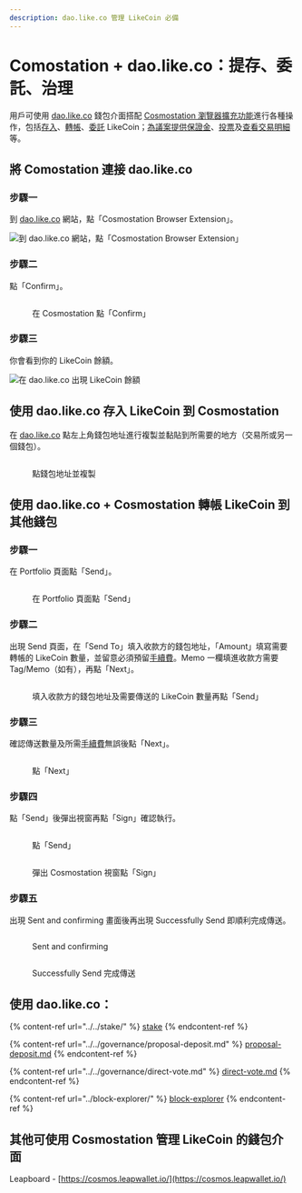```yaml
---
description: dao.like.co 管理 LikeCoin 必備
---
```


# Comostation + dao.like.co：提存、委託、治理

用戶可使用 [dao.like.co](https://dao.like.co/) 錢包介面搭配 [Cosmostation 瀏覽器擴充功能](how-to-install-cosmostation-extension.md)進行各種操作，包括[存入](dao.like.co.md#deposit-your-likecoin-via-dao.like.co-to-cosmostation)、[轉帳](dao.like.co.md#using-dao.like.co-+-cosmostation-to-send-likecoin-to-another-wallet)、[委託](../../stake/) LikeCoin；[為議案提供保證金](../../governance/proposal-deposit.md)、[投票](../../governance/direct-vote.md)及[查看交易明細](../block-explorer/dao.like.co.md)等。

## 將 Comostation 連接 dao.like.co <a href="#connect-cosmostation-with-dao.like.co" id="connect-cosmostation-with-dao.like.co"></a>

### 步驟一

到 [dao.like.co](https://dao.like.co/) 網站，點「Cosmostation Browser Extension」。

![到 dao.like.co 網站，點「Cosmostation Browser Extension」](<../../../.gitbook/assets/Comostation dao.like.co 1.png>)

### 步驟二

點「Confirm」。

<figure><img src="../../../.gitbook/assets/Comostation dao.like.co 2.png" alt=""><figcaption><p>在 Cosmostation 點「Confirm」</p></figcaption></figure>

### 步驟三

你會看到你的 LikeCoin 餘額。

![在 dao.like.co 出現 LikeCoin 餘額](<../../../.gitbook/assets/Comostation dao.like.co 4.png>)

## 使用 dao.like.co 存入 LikeCoin 到 Cosmostation <a href="#deposit-your-likecoin-via-dao.like.co-to-cosmostation" id="deposit-your-likecoin-via-dao.like.co-to-cosmostation"></a>

在 [dao.like.co](https://dao.like.co/) 點左上角錢包地址進行複製並黏貼到所需要的地方（交易所或另一個錢包）。

<figure><img src="../../../.gitbook/assets/Keplr deposit.png" alt=""><figcaption><p>點錢包地址並複製</p></figcaption></figure>

## 使用 dao.like.co + Cosmostation 轉帳 LikeCoin 到其他錢包 <a href="#using-dao.like.co-+-cosmostation-to-send-likecoin-to-another-wallet" id="using-dao.like.co-+-cosmostation-to-send-likecoin-to-another-wallet"></a>

### 步驟一

在 Portfolio 頁面點「Send」。

<figure><img src="../../../.gitbook/assets/Keplr Send 1.png" alt=""><figcaption><p>在 Portfolio 頁面點「Send」</p></figcaption></figure>

### 步驟二

出現 Send 頁面，在「Send To」填入收款方的錢包地址，「Amount」填寫需要轉帳的 LikeCoin 數量，並留意必須預留[手續費](../transaction-fee.md)。Memo 一欄填進收款方需要 Tag/Memo（如有），再點「Next」。

<figure><img src="../../../.gitbook/assets/Keplr Send 2.png" alt=""><figcaption><p>填入收款方的錢包地址及需要傳送的 LikeCoin 數量再點「Send」</p></figcaption></figure>

### 步驟三

確認傳送數量及所需[手續費](../transaction-fee.md)無誤後點「Next」。

<figure><img src="../../../.gitbook/assets/Cosmostation Send 1.png" alt=""><figcaption><p>點「Next」</p></figcaption></figure>

### 步驟四

點「Send」後彈出視窗再點「Sign」確認執行。

<figure><img src="../../../.gitbook/assets/Cosmostation Send 2.png" alt=""><figcaption><p>點「Send」</p></figcaption></figure>

<figure><img src="../../../.gitbook/assets/Cosmostation Send 3.png" alt=""><figcaption><p>彈出 Cosmostation 視窗點「Sign」</p></figcaption></figure>

### 步驟五

出現 Sent and confirming 畫面後再出現 Successfully Send 即順利完成傳送。

<div>

<figure><img src="../../../.gitbook/assets/Keplr Send 5.png" alt=""><figcaption><p>Sent and confirming</p></figcaption></figure>

 

<figure><img src="../../../.gitbook/assets/Keplr Send 6.png" alt=""><figcaption><p>Successfully Send 完成傳送</p></figcaption></figure>

</div>

## 使用 dao.like.co： <a href="#using-dao.like.co-to" id="using-dao.like.co-to"></a>

{% content-ref url="../../stake/" %}
[stake](../../stake/)
{% endcontent-ref %}

{% content-ref url="../../governance/proposal-deposit.md" %}
[proposal-deposit.md](../../governance/proposal-deposit.md)
{% endcontent-ref %}

{% content-ref url="../../governance/direct-vote.md" %}
[direct-vote.md](../../governance/direct-vote.md)
{% endcontent-ref %}

{% content-ref url="../block-explorer/" %}
[block-explorer](../block-explorer/)
{% endcontent-ref %}

## 其他可使用 Cosmostation 管理 LikeCoin 的錢包介面 <a href="#other-wallet-interface" id="other-wallet-interface"></a>

Leapboard - [https://cosmos.leapwallet.io/](https://cosmos.leapwallet.io/)

